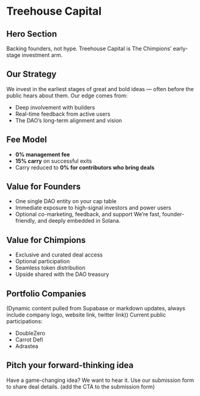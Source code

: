 # Treehouse Capital

## Hero Section
Backing founders, not hype. Treehouse Capital is The Chimpions’ early-stage investment arm.

## Our Strategy
We invest in the earliest stages of great and bold ideas — often before the public hears about them. Our edge comes from:
- Deep involvement with builders
- Real-time feedback from active users
- The DAO’s long-term alignment and vision

## Fee Model
- **0% management fee**
- **15% carry** on successful exits
- Carry reduced to **0% for contributors who bring deals**

## Value for Founders
- One single DAO entity on your cap table
- Immediate exposure to high-signal investors and power users
- Optional co-marketing, feedback, and support
We’re fast, founder-friendly, and deeply embedded in Solana.

## Value for Chimpions
- Exclusive and curated deal access
- Optional participation
- Seamless token distribution
- Upside shared with the DAO treasury

## Portfolio Companies
(Dynamic content pulled from Supabase or markdown updates, always include company logo, website link, twitter link))
Current public participations:
- DoubleZero
- Carrot Defi
- Adrastea

## Pitch your forward-thinking idea
Have a game-changing idea? We want to hear it. Use our submission form to share deal details.
(add the CTA to the submission form)